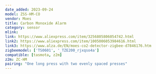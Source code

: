 ```yaml
---
date_added: 2023-09-24
model: ZSS-HM-CO
vendor: Moes
title: Carbon Monoxide Alarm
category: sensor
mlink: 
link: https://www.aliexpress.com/item/3256805806054742.html
link2: https://www.aliexpress.com/item/1005006053984616.html
link3: https://www.alza.de/EN/moes-co2-detector-zigbee-d7846176.htm
zigbeemodel: ['TS0601', '_TZE200_rjxqso4a']
compatible: [tasmota, z2m]
z2m: ZC-HM
pairing: "One long press with two evenly spaced presses"
---
```

